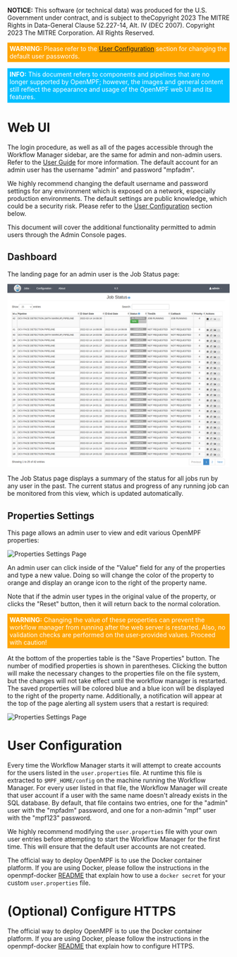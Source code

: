 **NOTICE:** This software (or technical data) was produced for the U.S. Government under contract, and is subject to theCopyright 2023 The MITRE
Rights in Data-General Clause 52.227-14, Alt. IV (DEC 2007). Copyright 2023 The MITRE Corporation. All Rights Reserved.

<div style="background-color:orange"><p style="color:white; padding:5px"><b>WARNING:</b> Please refer to the <a href="#user-configuration">User Configuration</a> section for changing the default user passwords.</p></div>

<div style="background-color:DeepSkyBlue"><p style="color:white; padding:5px"><b>INFO:</b> This document refers to components and pipelines that are no longer supported by OpenMPF; however, the images and general content still reflect the appearance and usage of the OpenMPF web UI and its features.</p></div>


# Web UI

The login procedure, as well as all of the pages accessible through the Workflow Manager sidebar, are the same for admin and non-admin users. Refer to the [User Guide](/User-Guide/index.html) for more information. The default account for an admin user has the username "admin" and password "mpfadm". 

We highly recommend changing the default username and password settings for any environment which is exposed on a network, especially production environments. The default settings are public knowledge, which could be a security risk. Please refer to the [User Configuration](#user-configuration) section below.

This document will cover the additional functionality permitted to admin users through the Admin Console pages.

## Dashboard

The landing page for an admin user is the Job Status page:

![Admin Landing Page](img/mpf-adm-landing.png "Admin Landing Page")

The Job Status page displays a summary of the status for all jobs run by any user in the past. The current status and progress of any running job can be monitored from this view, which is updated automatically.

## Properties Settings

This page allows an admin user to view and edit various OpenMPF properties:

![Properties Settings Page](img/mpf-adm-property-settings.png "Properties Settings Page")

An admin user can click inside of the "Value" field for any of the properties and type a new value. Doing so will change the color of the property to orange and display an orange icon to the right of the property name.

Note that if the admin user types in the original value of the property, or clicks the "Reset" button, then it will return back to the normal coloration.

<div style="background-color:orange"><p style="color:white; padding:5px"><b>WARNING:</b> Changing the value of these properties can prevent the workflow manager from running after the web server is restarted. Also, no validation checks are performed on the user-provided values. Proceed with caution!</p></div>

At the bottom of the properties table is the "Save Properties" button. The number of modified properties is shown in parentheses. Clicking the button will make the necessary changes to the properties file on the file system, but the changes will not take effect until the workflow manager is restarted. The saved properties will be colored blue and a blue icon will be displayed to the right of the property name. Additionally, a notification will appear at the top of the page alerting all system users that a restart is required:

![Properties Settings Page](img/mpf-adm-property-settings-change.png "Properties Settings Page")

# User Configuration

Every time the Workflow Manager starts it will attempt to create accounts for the users listed in the `user.properties` file. At runtime this file is extracted to `$MPF_HOME/config` on the machine running the Workflow Manager. For every user listed in that file, the Workflow Manager will create that user account if a user with the same name doesn't already exists in the SQL database. By default, that file contains two entries, one for the "admin" user with the "mpfadm" password, and one for a non-admin "mpf" user with the "mpf123" password.

We highly recommend modifying the `user.properties` file with your own user entries before attempting to start the Workflow Manager for the first time. This will ensure that the default user accounts are not created. 

The official way to deploy OpenMPF is to use the Docker container platform. If you are using Docker, please follow the instructions in the openmpf-docker [README](https://github.com/openmpf/openmpf-docker/blob/master/README.md#optional-configure-users) that explain how to use a `docker secret` for your custom `user.properties` file.


# (Optional) Configure HTTPS
The official way to deploy OpenMPF is to use the Docker container platform. 
If you are using Docker, please follow the instructions in the openmpf-docker 
[README](https://github.com/openmpf/openmpf-docker#optional-configure-https) 
that explain how to configure HTTPS.

